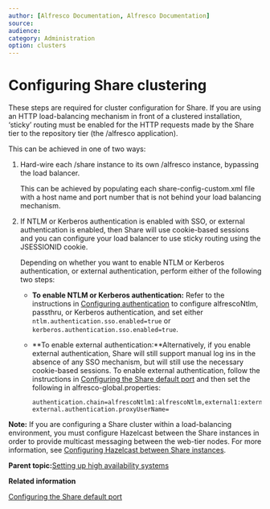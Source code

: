 ```yaml
---
author: [Alfresco Documentation, Alfresco Documentation]
source: 
audience: 
category: Administration
option: clusters
---
```


# Configuring Share clustering

These steps are required for cluster configuration for Share. If you are using an HTTP load-balancing mechanism in front of a clustered installation, ‘sticky’ routing must be enabled for the HTTP requests made by the Share tier to the repository tier \(the /alfresco application\).

This can be achieved in one of two ways:

1.  Hard-wire each /share instance to its own /alfresco instance, bypassing the load balancer.

    This can be achieved by populating each share-config-custom.xml file with a host name and port number that is not behind your load balancing mechanism.

2.  If NTLM or Kerberos authentication is enabled with SSO, or external authentication is enabled, then Share will use cookie-based sessions and you can configure your load balancer to use sticky routing using the JSESSIONID cookie.

    Depending on whether you want to enable NTLM or Kerberos authentication, or external authentication, perform either of the following two steps:

    -   **To enable NTLM or Kerberos authentication:** Refer to the instructions in [Configuring authentication](../concepts/auth-config-examples.md) to configure alfrescoNtlm, passthru, or Kerberos authentication, and set either `ntlm.authentication.sso.enabled=true` or `kerberos.authentication.sso.enabled=true`.
    -   **To enable external authentication:**Alternatively, if you enable external authentication, Share will still support manual log ins in the absence of any SSO mechanism, but will still use the necessary cookie-based sessions. To enable external authentication, follow the instructions in [Configuring the Share default port](share-change-port.md) and then set the following in alfresco-global.properties:

        ```
        authentication.chain=alfrescoNtlm1:alfrescoNtlm,external1:external
        external.authentication.proxyUserName=
        ```


**Note:** If you are configuring a Share cluster within a load-balancing environment, you must configure Hazelcast between the Share instances in order to provide multicast messaging between the web-tier nodes. For more information, see [Configuring Hazelcast between Share instances](../concepts/hazelcast-cluster-share.md).

**Parent topic:**[Setting up high availability systems](../concepts/ha-intro.md)

**Related information**  


[Configuring the Share default port](share-change-port.md)

